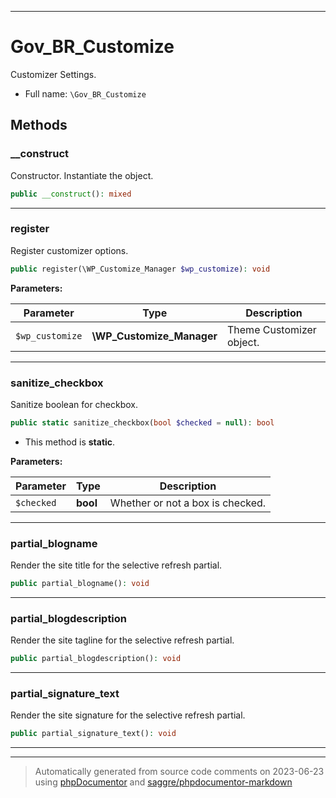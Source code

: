 ***

# Gov_BR_Customize

Customizer Settings.



* Full name: `\Gov_BR_Customize`




## Methods


### __construct

Constructor. Instantiate the object.

```php
public __construct(): mixed
```











***

### register

Register customizer options.

```php
public register(\WP_Customize_Manager $wp_customize): void
```








**Parameters:**

| Parameter | Type | Description |
|-----------|------|-------------|
| `$wp_customize` | **\WP_Customize_Manager** | Theme Customizer object. |




***

### sanitize_checkbox

Sanitize boolean for checkbox.

```php
public static sanitize_checkbox(bool $checked = null): bool
```



* This method is **static**.




**Parameters:**

| Parameter | Type | Description |
|-----------|------|-------------|
| `$checked` | **bool** | Whether or not a box is checked. |




***

### partial_blogname

Render the site title for the selective refresh partial.

```php
public partial_blogname(): void
```











***

### partial_blogdescription

Render the site tagline for the selective refresh partial.

```php
public partial_blogdescription(): void
```











***

### partial_signature_text

Render the site signature for the selective refresh partial.

```php
public partial_signature_text(): void
```











***


***
> Automatically generated from source code comments on 2023-06-23 using [phpDocumentor](http://www.phpdoc.org/) and [saggre/phpdocumentor-markdown](https://github.com/Saggre/phpDocumentor-markdown)
